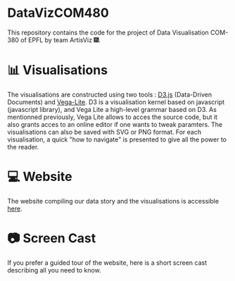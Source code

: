 # DataVizCOM480
This repository contains the code for the project of Data Visualisation COM-380 of EPFL by team ArtisViz :fireworks:.

# :bar_chart: Visualisations

The visualisations are constructed using two tools : [D3.js](https://d3js.org/) (Data-Driven Documents) and [Vega-Lite](https://vega.github.io/vega-lite/). D3 is a visualisation kernel based on javascript (javascript library), and Vega Lite a high-level grammar based on D3. As mentionned previously, Vega Lite allows to acces the source code, but it also grants acces to an online editor if one wants to tweak paramters. The visualisations can also be saved with SVG or PNG format. For each visualisation, a quick "how to navigate" is presented to give all the power to the reader.

# :computer:  Website
The website compiling our data story and the visualisations is accessible [here](https://com-480-data-visualization.github.io/datavis-project-2022-artisviz/). 


# :camera: Screen Cast

If you prefer a guided tour of the website, here is a short screen cast describing all you need to know.


